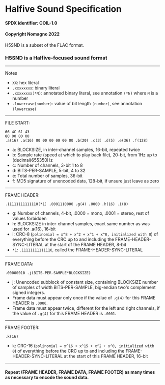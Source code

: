 # Halfive Sound Specification
#### SPDX identifier: COIL-1.0
#### Copyright Nomagno 2022

H5SND is a subset of the FLAC format.

### H5SND is a Halfive-focused sound format

***
Notes

- `XX`: hex literal
- `.xxxxxxxx`: binary literal
- `.xxxxxxxx(*N)`: annotated binary literal, see annotation `(*N)` where `N` is a number
- `.lowercase(number)`: value of bit length `(number)`, see annotation `(lowercase)`

***
FILE START:
```
66 4C 61 43
80 00 00 00
.a(16) .a(16) 00 00 00 00 00 00 .b(20) .c(3) .d(5) .e(36) .f(128)
```
- a: BLOCKSIZE, in inter-channel samples, 16-bit, repeated twice
- b: Sample rate (speed at which to play back file), 20-bit, from 1Hz up to (decimal)655350Hz
- c: Number of channels, 3-bit 1 to 8
- d: BITS-PER-SAMPLE, 5-bit, 4 to 32
- e: Total number of samples, 36-bit
- f: MD5 signature of unencoded data, 128-bit, if unsure just leave as zero


***
FRAME HEADER:
```
.11111111111110(*1) .0001110000 .g(4) .0000 .h(16) .i(8)
```
- g: Number of channels, 4-bit, .0000 = mono, .0001 = stereo, rest of values forbidden
- h: BLOCKSIZE in inter-channel samples, exact same number as was used for .a(16), 16-bit
- i: CRC-8 (`polinomial = x^8 + x^2 + x^1 + x^0, initialized with 0`) of everything before the CRC up to and including the FRAME-HEADER-SYNC-LITERAL at the start of the FRAME HEADER, 8-bit
- `*1`: `.11111111111110`, called the FRAME-HEADER-SYNC-LITERAL


***
FRAME DATA:
```
.00000010 .j(BITS-PER-SAMPLE*BLOCKSIZE)
```
- j: Unencoded subblock of constant size, containing BLOCKSIZE number of samples of width BITS-PER-SAMPLE, big-endian two's complement signed integers.
- Frame data must appear only once if the value of `.g(4)` for this FRAME HEADER is `.0000`.
- Frame data must appear twice, different for the left and right channels, if the value of `.g(4)` for this FRAME HEADER is `.0001`.

***
FRAME FOOTER:
```
.k(16)
```
- k: CRC-16 (`polinomial = x^16 + x^15 + x^2 + x^0, initialized with 0`) of everything before the CRC up to and including the FRAME-HEADER-SYNC-LITERAL at the start of this FRAME HEADER, 16-bit

***
#### Repeat (FRAME HEADER, FRAME DATA, FRAME FOOTER) as many times as necessary to encode the sound data.
